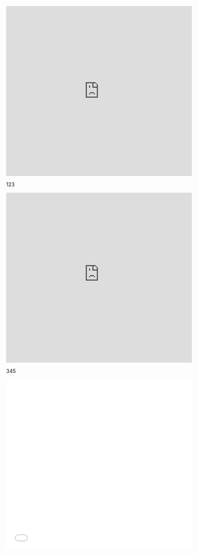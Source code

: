 <iframe src="https://github.com/aleks-haksly/aleks-haksly.github.io/blob/322096c7ec7b29176a85efe3c2b7fb355cb4e5e8/static/01%20RFM%20anaанализ.html" width="100%" height= "460px"frameborder="0"allowfullscreen="true"></iframe>

123

<iframe src="https://raw.githubusercontent.com/aleks-haksly/aleks-haksly.github.io/322096c7ec7b29176a85efe3c2b7fb355cb4e5e8/static/01%20RFM%20anaанализ.html" width="100%" height= "460px"frameborder="0"allowfullscreen="true"></iframe>

345

<iframe src="01%20RFM%20anaанализ.html" width="100%" height="460px"frameborder="0"allowfullscreen="true"></iframe>